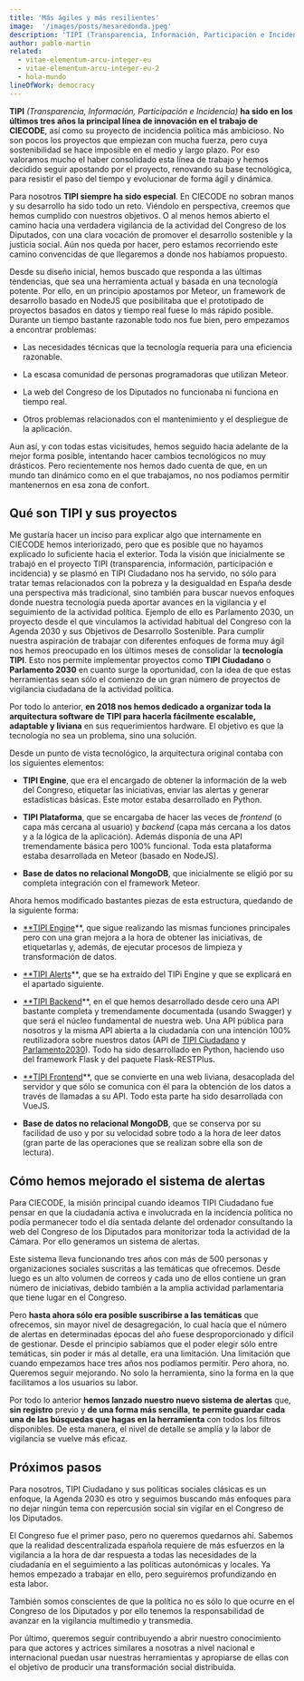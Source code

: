 ```yaml
---
title: 'Más ágiles y más resilientes'
image:  '/images/posts/mesaredonda.jpeg'
description: 'TIPI (Transparencia, Información, Participación e Incidencia) ha sido en los últimos tres años la principal línea de innovación en el trabajo de CIECODE, así como su proyecto de incidencia política más ambicioso.'
author: pablo-martin 
related:
  - vitae-elementum-arcu-integer-eu
  - vitae-elementum-arcu-integer-eu-2
  - hola-mundo
lineOfWork: democracy
---
```


**TIPI** *(Transparencia, Información, Participación e Incidencia)* **ha sido en los últimos tres años la principal línea de innovación en el trabajo de CIECODE**, así como su proyecto de incidencia política más ambicioso. No son pocos los proyectos que empiezan con mucha fuerza, pero cuya sostenibilidad se hace imposible en el medio y largo plazo. Por eso valoramos mucho el haber consolidado esta línea de trabajo y hemos decidido seguir apostando por el proyecto, renovando su base tecnológica, para resistir el paso del tiempo y evolucionar de forma ágil y dinámica.

Para nosotros **TIPI siempre ha sido especial**. En CIECODE no sobran manos y su desarrollo ha sido todo un reto. Viéndolo en perspectiva, creemos que hemos cumplido con nuestros objetivos. O al menos hemos abierto el camino hacia una verdadera vigilancia de la actividad del Congreso de los Diputados, con una clara vocación de promover el desarrollo sostenible y la justicia social. Aún nos queda por hacer, pero estamos recorriendo este camino convencidas de que llegaremos a donde nos habíamos propuesto.

Desde su diseño inicial, hemos buscado que responda a las últimas tendencias, que sea una herramienta actual y basada en una tecnología potente. Por ello, en un principio apostamos por Meteor, un framework de desarrollo basado en NodeJS que posibilitaba que el prototipado de proyectos basados en datos y tiempo real fuese lo más rápido posible. Durante un tiempo bastante razonable todo nos fue bien, pero empezamos a encontrar problemas:

* Las necesidades técnicas que la tecnología requería para una eficiencia razonable.

* La escasa comunidad de personas programadoras que utilizan Meteor.

* La web del Congreso de los Diputados no funcionaba ni funciona en tiempo real.

* Otros problemas relacionados con el mantenimiento y el despliegue de la aplicación.

Aun así, y con todas estas vicisitudes, hemos seguido hacia adelante de la mejor forma posible, intentando hacer cambios tecnológicos no muy drásticos. Pero recientemente nos hemos dado cuenta de que, en un mundo tan dinámico como en el que trabajamos, no nos podíamos permitir mantenernos en esa zona de confort.

## Qué son TIPI y sus proyectos

Me gustaría hacer un inciso para explicar algo que internamente en CIECODE hemos interiorizado, pero que es posible que no hayamos explicado lo suficiente hacia el exterior. Toda la visión que inicialmente se trabajó en el proyecto TIPI (transparencia, información, participación e incidencia) y se plasmó en TIPI Ciudadano nos ha servido, no sólo para tratar temas relacionados con la pobreza y la desigualdad en España desde una perspectiva más tradicional, sino también para buscar nuevos enfoques donde nuestra tecnología pueda aportar avances en la vigilancia y el seguimiento de la actividad política. Ejemplo de ello es Parlamento 2030, un proyecto desde el que vinculamos la actividad habitual del Congreso con la Agenda 2030 y sus Objetivos de Desarrollo Sostenible. Para cumplir nuestra aspiración de trabajar con diferentes enfoques de forma muy ágil nos hemos preocupado en los últimos meses de consolidar la **tecnología TIPI**. Esto nos permite implementar proyectos como **TIPI Ciudadano** o **Parlamento 2030** en cuanto surge la oportunidad, con la idea de que estas herramientas sean sólo el comienzo de un gran número de proyectos de vigilancia ciudadana de la actividad política.

Por todo lo anterior, **en 2018 nos hemos dedicado a organizar toda la arquitectura software de TIPI para hacerla fácilmente escalable, adaptable y liviana** en sus requerimientos hardware. El objetivo es que la tecnología no sea un problema, sino una solución.

Desde un punto de vista tecnológico, la arquitectura original contaba con los siguientes elementos:

* **TIPI Engine**, que era el encargado de obtener la información de la web del Congreso, etiquetar las iniciativas, enviar las alertas y generar estadísticas básicas. Este motor estaba desarrollado en Python.

* **TIPI Plataforma**, que se encargaba de hacer las veces de *frontend* (o capa más cercana al usuario) y *backend* (capa más cercana a los datos y a la lógica de la aplicación). Además disponía de una API tremendamente básica pero 100% funcional. Toda esta plataforma estaba desarrollada en Meteor (basado en NodeJS).

* **Base de datos no relacional MongoDB**, que inicialmente se eligió por su completa integración con el framework Meteor.

Ahora hemos modificado bastantes piezas de esta estructura, quedando de la siguiente forma:

* [**TIPI Engine](https://github.com/politicalwatch/tipi-engine)**, que sigue realizando las mismas funciones principales pero con una gran mejora a la hora de obtener las iniciativas, de etiquetarlas y, además, de ejecutar procesos de limpieza y transformación de datos.

* [**TIPI Alerts](https://github.com/politicalwatch/tipi-alerts)**, que se ha extraído del TIPi Engine y que se explicará en el apartado siguiente.

* [**TIPI Backend](https://github.com/politicalwatch/tipi-backend)**, en el que hemos desarrollado desde cero una API bastante completa y tremendamente documentada (usando Swagger) y que será el núcleo fundamental de nuestra web. Una API pública para nosotros y la misma API abierta a la ciudadanía con una intención 100% reutilizadora sobre nuestros datos (API de [TIPI Ciudadano](http://api.tipiciudadano.es) y [Parlamento2030](http://api.parlamento2030.es)). Todo ha sido desarrollado en Python, haciendo uso del framework Flask y del paquete Flask-RESTPlus.

* [**TIPI Frontend](https://github.com/politicalwatch/tipi-frontend)**, que se convierte en una web liviana, desacoplada del servidor y que sólo se comunica con él para la obtención de los datos a través de llamadas a su API. Todo esta parte ha sido desarrollada con VueJS.

* **Base de datos no relacional MongoDB**, que se conserva por su facilidad de uso y por su velocidad sobre todo a la hora de leer datos (gran parte de las operaciones que se realizan sobre ella son de lectura).

## Cómo hemos mejorado el sistema de alertas

Para CIECODE, la misión principal cuando ideamos TIPI Ciudadano fue pensar en que la ciudadanía activa e involucrada en la incidencia política no podía permanecer todo el día sentada delante del ordenador consultando la web del Congreso de los Diputados para monitorizar toda la actividad de la Cámara. Por ello generamos un sistema de alertas.

Este sistema lleva funcionando tres años con más de 500 personas y organizaciones sociales suscritas a las temáticas que ofrecemos. Desde luego es un alto volumen de correos y cada uno de ellos contiene un gran número de iniciativas, debido también a la amplia actividad parlamentaria que tiene lugar en el Congreso.

Pero **hasta ahora sólo era posible suscribirse a las temáticas** que ofrecemos, sin mayor nivel de desagregación, lo cual hacía que el número de alertas en determinadas épocas del año fuese desproporcionado y difícil de gestionar. Desde el principio sabíamos que el poder elegir sólo entre temáticas, sin poder ir más al detalle, era una limitación. Una limitación que cuando empezamos hace tres años nos podíamos permitir. Pero ahora, no. Queremos seguir mejorando. No solo la herramienta, sino la forma en la que facilitamos a los usuarios su labor.

Por todo lo anterior **hemos lanzado nuestro nuevo sistema de alertas** que, **sin registro** previo y **de una forma más sencilla**, **te permite guardar cada una de las búsquedas que hagas en la herramienta** con todos los filtros disponibles. De esta manera, el nivel de detalle se amplía y la labor de vigilancia se vuelve más eficaz.

## Próximos pasos

Para nosotros, TIPI Ciudadano y sus políticas sociales clásicas es un enfoque, la Agenda 2030 es otro y seguimos buscando más enfoques para no dejar ningún tema con repercusión social sin vigilar en el Congreso de los Diputados.

El Congreso fue el primer paso, pero no queremos quedarnos ahí. Sabemos que la realidad descentralizada española requiere de más esfuerzos en la vigilancia a la hora de dar respuesta a todas las necesidades de la ciudadanía en el seguimiento a las políticas autonómicas y locales. Ya hemos empezado a trabajar en ello, pero seguiremos profundizando en esta labor.

También somos conscientes de que la política no es sólo lo que ocurre en el Congreso de los Diputados y por ello tenemos la responsabilidad de avanzar en la vigilancia multimedio y transmedia.

Por último, queremos seguir contribuyendo a abrir nuestro conocimiento para que actores y actrices similares a nosotras a nivel nacional e internacional puedan usar nuestras herramientas y apropiarse de ellas con el objetivo de producir una transformación social distribuida.

